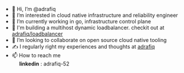 - 👋 Hi, I’m @adrafiq
- 👀 I’m interested in cloud native infrastructure and reliability engineer
- 🌱 I’m currently working in go, infrastructure control plane
- 🚧 I'm building a multihost dynamic loadbalancer. checkit out at [adrafiq/loadbalancer](https://github.com/adrafiq/loadbalancer)
- 💞️ I’m looking to collaborate on open source cloud native tooling
- ✍️ I regularly right my experiences and thoughts at [adrafiq](https://adrafiq-52.medium.com/)
- 📫 How to reach me <br>
&nbsp;&nbsp;&nbsp;&nbsp; **linkedin** : adrafiq-52

